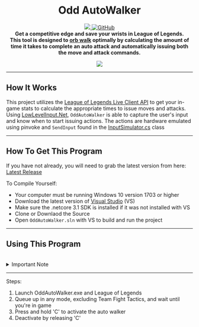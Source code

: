 <h1 align="center">
    Odd AutoWalker
</h1>
<p align="center">
    <a href="https://github.com/approved/OddAutoWalker/actions?query=workflow%3A%22.NET+Core%22">
        <img src="https://img.shields.io/github/workflow/status/approved/OddAutoWalker/.NET%20Core/master?style=for-the-badge">
    </a>
    <a href="license">
        <img alt="GitHub" src="https://img.shields.io/github/license/approved/OddAutoWalker?style=for-the-badge">
    </a>
    <br>
    <b>
    Get a competitive edge and save your wrists in League of Legends. <br>
    This tool is designed to <a href="https://mobalytics.gg/blog/lol-attack-move-how-to-orb-walk/" title="Orb walking is where you auto attack a target but cancel or finish the animation early by entering a new command that interrupts it.">orb walk</a> optimally by calculating the amount of time it takes to complete an auto attack and automatically issuing both the move and attack commands.
    </b>
</p>

<p align="center">
    <img src="https://odd.dev/videos/league_kogmaw_autowalker.gif">
</p>

---

## How It Works

This project utilizes the [League of Legends Live Client API](https://developer.riotgames.com/docs/lol#game-client-api_live-client-data-api) to get your in-game stats to calculate the appropriate times to issue moves and attacks.
Using [LowLevelInput.Net](https://github.com/michel-pi/LowLevelInput.Net), `OddAutoWalker` is able to capture the user's input and know when to start issuing actions. The actions are hardware emulated using pinvoke and `SendInput` found in the [InputSimulator.cs](OddAutoWalker/InputSimulator.cs) class

---

## How To Get This Program

If you have not already, you will need to grab the latest version from here: [Latest Release](https://github.com/approved/OddAutoWalker/releases)

To Compile Yourself:

* Your computer must be running Windows 10 version 1703 or higher
* Download the latest version of [Visual Studio](https://visualstudio.microsoft.com/downloads/) (VS)
* Make sure the .netcore 3.1 SDK is installed if it was not installed with VS
* Clone or Downlaod the Source
* Open `OddAutoWalker.sln` with VS to build and run the project

---

## Using This Program
<br>
<details>
    <summary>Important Note</summary>
    <p>
        <i>
            <b>
                While this program is usable, it is intended to be used as reference for both a better implementation and your own project.
                <br>
                <br>
                If you don't want to mess with the program yourself, you must have your "Player Attack Move" bound to 'A'. <br>
                This setting can be found in the in-game settings at Settings->Hotkeys->Player Movement.
            </b>
        </i>
    </p>
</details>

---

Steps:

1. Launch OddAutoWalker.exe and League of Legends
2. Queue up in any mode, excluding Team Fight Tactics, and wait until you're in game
3. Press and hold 'C' to activate the auto walker
4. Deactivate by releasing 'C'
